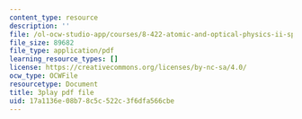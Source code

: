 ```yaml
---
content_type: resource
description: ''
file: /ol-ocw-studio-app/courses/8-422-atomic-and-optical-physics-ii-spring-2013/17a1136e08b78c5c522c3f6dfa566cbe_Agu68RGaoWM.pdf
file_size: 89682
file_type: application/pdf
learning_resource_types: []
license: https://creativecommons.org/licenses/by-nc-sa/4.0/
ocw_type: OCWFile
resourcetype: Document
title: 3play pdf file
uid: 17a1136e-08b7-8c5c-522c-3f6dfa566cbe
---
```

